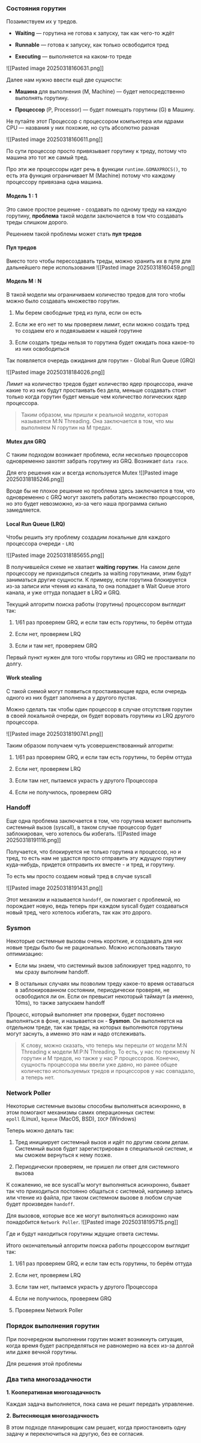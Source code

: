 
### Состояния горутин

Позаимствуем их у тредов.

- **Waiting** — горутина не готова к запуску, так как чего-то ждёт
    
- **Runnable** — готова к запуску, как только освободится тред
    
- **Executing** — выполняется на каком-то треде

![[Pasted image 20250318160631.png]]

Далее нам нужно ввести ещё две сущности:

- **Машина** для выполнения (M, Machine) — будет непосредственно выполнять горутину.
    
- **Процессор** (P, Processor) — будет помещать горутины (G) в Машину.

Не путайте этот Процессор с процессором компьютера или ядрами CPU — названия у них похожие, но суть абсолютно разная

![[Pasted image 20250318160611.png]]


По сути процессор просто привязывает горутину к треду, потому что машина это тот же самый тред.

Про эти же процессоры идет речь в функции `runtime.GOMAXPROCS()`, то есть эта функция ограничивает M (Machine) потому что каждому процессору привязана одна машина.

#### Модель 1 : 1

Это самое простое решение - создавать по одному треду на каждую горутину, **проблема** такой модели заключается в том что создавать треды слишком дорого.

Решением такой проблемы может стать **пул тредов**

#### Пул тредов

Вместо того чтобы пересоздавать треды, можно хранить их в пуле для дальнейшего пере использования 
![[Pasted image 20250318160459.png]]

#### Модель M : N 

В такой модели мы ограничиваем количество тредов для того чтобы можно было создавать множество горутин.

1. Мы берем свободные тред из пула, если он есть 
	
2.  Если же его нет то мы проверяем лимит, если можно создать тред то создаем его и подвязываем к нашей горутине
	
3. Если создать треды нельзя то горутина будет ожидать пока какое-то из них освободиться

Так появляется очередь ожидания для горутин - Global Run Queue (GRQ)

![[Pasted image 20250318184026.png]]

Лимит на количество тредов будет количество ядер процессора, иначе какие то из них будут простаивать без дела, меньше создавать стоит только когда горутин будет меньше чем количество логических ядер процессора.

> Таким образом, мы пришли к реальной модели, которая называется M:N Threading. Она заключается в том, что мы выполняем N горутин на M тредах.


#### Mutex для GRQ

С таким подходом возникает проблема, если несколько процессоров одновременно захотят забрать горутину из GRQ. 
Возникает `data race`.

Для его решения как и всегда используется Mutex
![[Pasted image 20250318185246.png]]

Вроде бы не плохое решение но проблема здесь заключается в том, что одновременно с GRQ могут захотеть работать множество процессоров, но это будет невозможно, из-за чего наша программа сильно замедляется.

#### Local Run Queue (LRQ)

Чтобы решить эту проблему создадим локальные для каждого процессора очереди - `LRQ`

![[Pasted image 20250318185655.png]]

В получившейся схеме не хватает **waiting горутин**.
На самом деле процессору не приходиться следить за waiting горутинами, этим будут заниматься другие сущности. К примеру, если горутина блокируется из-за записи или чтения из канала, то она попадает в Wait Queue этого канала, и уже оттуда попадает в LRQ и GRQ.

Текущий алгоритм поиска работы (горутины) процессором выглядит так:

1. 1/61 раз проверяем GRQ, и если там есть горутины, то берём оттуда
    
2. Если нет, проверяем LRQ
    
3. Если и там нет, проверяем GRQ

Первый пункт нужен для того чтобы горутины из GRQ не простаивали по долгу.

#### Work stealing

С такой схемой могут появиться простаивающие ядра, если очередь одного из них будет заполнена а у другого пустая.

Можно сделать так чтобы один процессор в случае отсутствия горутин в своей локальной очереди, он будет воровать горутины из LRQ другого процессора.

![[Pasted image 20250318190741.png]]

Таким образом получаем чуть усовершенствованный алгоритм:

1. 1/61 раз проверяем GRQ, и если там есть горутины, то берём оттуда
    
2. Если нет, проверяем LRQ
    
3. Если там нет, пытаемся украсть у другого Процессора
    
4. Если не получилось, проверяем GRQ

### Handoff

Еще одна проблема заключается в том, что горутина может выполнить системный вызов (syscall), в таком случае процессор будет заблокирован, чего хотелось бы избегать.
![[Pasted image 20250318191116.png]]

Получается, что блокируется не только горутина и процессор, но и тред, то есть нам не удастся просто отправить эту ждущую горутину куда-нибудь, придется отправить их вместе - и тред, и горутину.

То есть мы просто создаем новый тред в случае syscall

![[Pasted image 20250318191431.png]]

Этот механизм и называется `handoff`, он помогает с проблемой, но порождает новую, ведь теперь при каждом syscall будет создаваться новый тред, чего хотелось избегать, так как это дорого.

### Sysmon

Некоторые системные вызовы очень короткие, и создавать для них новые треды было бы не рационально.
Можно использовать такую оптимизацию:

- Если мы знаем, что системный вызов заблокирует тред надолго, то мы сразу выполним handoff.
    
- В остальных случаях мы позволим треду какое-то время оставаться в заблокированном состоянии, периодически проверяя, не освободился ли он. Если он превысит некоторый таймаут (а именно, 10ms), то также запускаем handoff

Процесс, который выполняет эти проверки, будет постоянно выполняться в фоне, и называется он - **Sysmon**.
Он выполняется на отдельном треде, так как треды, на которых выполняются горутины могут заснуть, а именно это нам и надо отслеживать.

>К слову, можно сказать, что теперь мы перешли от модели M:N Threading к модели M:P:N Threading. То есть, у нас по прежнему N горутин и M тредов, но также у нас P процессоров. Конечно, сущность процессора мы ввели уже давно, но ранее общее количество используемых тредов и процессоров у нас совпадало, а теперь нет.

### Network Poller

Некоторые системные вызовы способны выполняться асинхронно, в этом помогают механизмы самих операционных систем: `epoll` (Linux), `kqueue` (MacOS, BSD), `IOCP` (Windows)

Теперь можно делать так:

1. Тред инициирует системный вызов и идёт по другим своим делам. Системный вызов будет зарегистрирован в специальной системе, и мы сможем вернуться к нему позже.
    
2. Периодически проверяем, не пришел ли ответ для системного вызова

К сожалению, не все syscall'ы могут выполняться асинхронно, бывает так что приходиться постоянно общаться с системой, например запись или чтение из файла, при таком системном вызове в любом случае будет произведен `handoff`.

Для вызовов, которые все же могут выполняться асинхронно нам понадобится `Network Poller`.
![[Pasted image 20250318195715.png]]

Где и будут находиться горутины ждущие ответа системы.

Итого окончательный алгоритм поиска работы процессором выглядит так:

1. 1/61 раз проверяем GRQ, и если там есть горутины, то берём оттуда
    
2. Если нет, проверяем LRQ
    
3. Если там нет, пытаемся украсть у другого Процессора
    
4. Если не получилось, проверяем GRQ
    
5. Проверяем Network Poller

### Порядок выполнения горутин

При поочередном выполнении горутин может возникнуть ситуация, когда время будет распределяться не равномерно на всех из-за долгой или даже вечной горутины.

Для решения этой проблемы 
### Два типа многозадачности

**1. Кооперативная многозадачность**

Каждая задача выполняется, пока сама не решит передать управление.

**2. Вытесняющая многозадачность**

В этом подходе планировщик сам решает, когда приостановить одну задачу и переключиться на другую, без ее согласия.